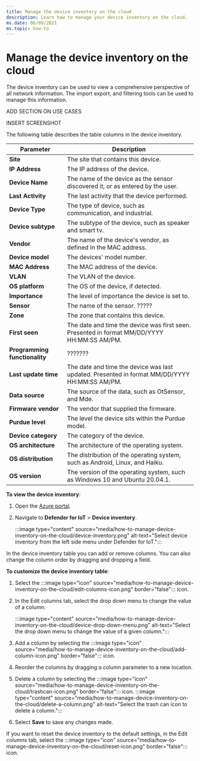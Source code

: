 ```yaml
---
title: Manage the device inventory on the cloud
description: Learn how to manage your device inventory on the cloud.
ms.date: 06/09/2021
ms.topic: how-to
---
```


# Manage the device inventory on the cloud

The device inventory can be used to view a comprehensive perspective of all network information. The import export, and filtering tools can be used to manage this information. 

ADD SECTION ON USE CASES

INSERT SCREENSHOT

The following table describes the table columns in the device inventory.

| Parameter | Description |
|--|--|
| **Site** | The site that contains this device. |
| **IP Address** | The IP address of the device. |
| **Device Name** | The name of the device as the sensor discovered it, or as entered by the user. |
| **Last Activity** | The last activity that the device performed. |
| **Device Type**| The type of device, such as communication, and industrial. |
| **Device subtype**| The subtype of the device, such as speaker and smart tv.
| **Vendor** | The name of the device's vendor, as defined in the MAC address. |
| **Device model**| The devices' model number. |
| **MAC Address** | The MAC address of the device. |
| **VLAN** | The VLAN of the device. |
| **OS platform** | The OS of the device, if detected. |
| **Importance** | The level of importance the device is set to.|
| **Sensor** | The name of the sensor. ????? |
| **Zone** | The zone that contains this device. |
| **First seen** | The date and time the device was first seen. Presented in format MM/DD/YYYY HH:MM:SS AM/PM. |
| **Programming functionality** | ??????? |
| **Last update time** | The date and time the device was last updated. Presented in format MM/DD/YYYY HH:MM:SS AM/PM.|
| **Data source** | The source of the data, such as OtSensor, and Mde. |
| **Firmware vendor** | The vendor that supplied the firmware. |
| **Purdue level** | The level the device sits within the Purdue model. |
| **Device category** | The category of the device. |
| **OS architecture** | The architecture of the operating system. |
| **OS distribution** | The distribution of the operating system, such as Android, Linux, and Haiku.|
| **OS version** | The version of the operating system, such as Windows 10 and Ubuntu 20.04.1.|

**To view the device inventory**:

1. Open the [Azure portal](https://ms.portal.azure.com).

1. Navigate to **Defender for IoT** > **Device inventory**.

    :::image type="content" source="media/how-to-manage-device-inventory-on-the-cloud/device-inventory.png" alt-text="Select device inventory from the left side menu under Defender for IoT.":::

In the device inventory table you can add or remove columns. You can also change the column order by dragging and dropping a field.

**To customize the device inventory table**:

1. Select the :::image type="icon" source="media/how-to-manage-device-inventory-on-the-cloud/edit-columns-icon.png" border="false"::: icon.

1. In the Edit columns tab, select the drop down menu to change the value of a column.

    :::image type="content" source="media/how-to-manage-device-inventory-on-the-cloud/device-drop-down-menu.png" alt-text="Select the drop down menu to change the value of a given column.":::

1. Add a column by selecting the :::image type="icon" source="media/how-to-manage-device-inventory-on-the-cloud/add-column-icon.png" border="false"::: icon.

1. Reorder the columns by dragging a column parameter to a new location.

1. Delete a column by selecting the :::image type="icon" source="media/how-to-manage-device-inventory-on-the-cloud/trashcan-icon.png" border="false"::: icon.
    :::image type="content" source="media/how-to-manage-device-inventory-on-the-cloud/delete-a-column.png" alt-text="Select the trash can icon to delete a column.":::

1. Select **Save** to save any changes made.

If you want to reset the device inventory to the default settings, in the Edit columns tab, select the :::image type="icon" source="media/how-to-manage-device-inventory-on-the-cloud/reset-icon.png" border="false"::: icon.